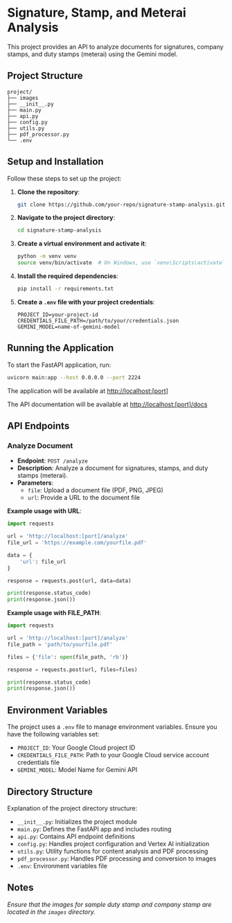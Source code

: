 
# Signature, Stamp, and Meterai Analysis

This project provides an API to analyze documents for signatures, company stamps, and duty stamps (meterai) using the Gemini model.

## Project Structure
```plaintext
project/
├── images
├── __init__.py
├── main.py
├── api.py
├── config.py
├── utils.py
├── pdf_processor.py
└── .env
```

## Setup and Installation

Follow these steps to set up the project:

1. **Clone the repository**:
    ```sh
    git clone https://github.com/your-repo/signature-stamp-analysis.git
    ```

2. **Navigate to the project directory**:
    ```sh
    cd signature-stamp-analysis
    ```

3. **Create a virtual environment and activate it**:
    ```sh
    python -m venv venv
    source venv/bin/activate  # On Windows, use `venv\Scripts\activate`
    ```

4. **Install the required dependencies**:
    ```sh
    pip install -r requirements.txt
    ```

5. **Create a `.env` file with your project credentials**:
    ```plaintext
    PROJECT_ID=your-project-id
    CREDENTIALS_FILE_PATH=/path/to/your/credentials.json
    GEMINI_MODEL=name-of-gemini-model
    ```

## Running the Application

To start the FastAPI application, run:

```sh
uvicorn main:app --host 0.0.0.0 --port 2224
```

The application will be available at [http://localhost:[port]](http://localhost:[port])

The API documentation will be available at [http://localhost:[port]/docs](http://localhost:[port]/docs)

## API Endpoints

### Analyze Document

- **Endpoint**: `POST /analyze`
- **Description**: Analyze a document for signatures, stamps, and duty stamps (meterai).
- **Parameters**:
  - `file`: Upload a document file (PDF, PNG, JPEG)
  - `url`: Provide a URL to the document file

**Example usage with URL**:

```python
import requests

url = 'http://localhost:[port]/analyze'
file_url = 'https://example.com/yourfile.pdf'

data = {
    'url': file_url
}

response = requests.post(url, data=data)

print(response.status_code)
print(response.json())
```

**Example usage with FILE_PATH**:

```python
import requests

url = 'http://localhost:[port]/analyze'
file_path = 'path/to/yourfile.pdf'

files = {'file': open(file_path, 'rb')}

response = requests.post(url, files=files)  

print(response.status_code)
print(response.json())
```

## Environment Variables

The project uses a `.env` file to manage environment variables. Ensure you have the following variables set:

- `PROJECT_ID`: Your Google Cloud project ID
- `CREDENTIALS_FILE_PATH`: Path to your Google Cloud service account credentials file
- `GEMINI_MODEL`: Model Name for Gemini API

## Directory Structure

Explanation of the project directory structure:

- `__init__.py`: Initializes the project module
- `main.py`: Defines the FastAPI app and includes routing
- `api.py`: Contains API endpoint definitions
- `config.py`: Handles project configuration and Vertex AI initialization
- `utils.py`: Utility functions for content analysis and PDF processing
- `pdf_processor.py`: Handles PDF processing and conversion to images
- `.env`: Environment variables file

## Notes

*Ensure that the images for sample duty stamp and company stamp are located in the `images` directory.*
```
